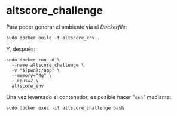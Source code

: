 # altscore_challenge

Para poder generar el ambiente vía el _Dockerfile_:
```console
sudo docker build -t altscore_env .
```

Y, después:
```console
sudo docker run -d \
  --name altscore_challenge \
  -v "$(pwd):/app" \
  --memory="4g" \
  --cpus=2 \
  altscore_env 
```

Una vez levantado el contenedor, es posible hacer "`ssh`" mediante:
```console
sudo docker exec -it altscore_challenge bash
```
